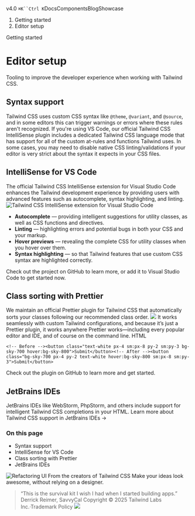 v4.0
`⌘K``Ctrl K`DocsComponentsBlogShowcase
  1. Getting started
  2. Editor setup


Getting started
# Editor setup
Tooling to improve the developer experience when working with Tailwind CSS.
## Syntax support
Tailwind CSS uses custom CSS syntax like `@theme`, `@variant`, and `@source`, and in some editors this can trigger warnings or errors where these rules aren't recognized.
If you're using VS Code, our official Tailwind CSS IntelliSense plugin includes a dedicated Tailwind CSS language mode that has support for all of the custom at-rules and functions Tailwind uses.
In some cases, you may need to disable native CSS linting/validations if your editor is very strict about the syntax it expects in your CSS files.
## IntelliSense for VS Code
The official Tailwind CSS IntelliSense extension for Visual Studio Code enhances the Tailwind development experience by providing users with advanced features such as autocomplete, syntax highlighting, and linting.
![Tailwind CSS IntelliSense extension for Visual Studio Code](https://tailwindcss.com/_next/static/media/intellisense.c22de782.png)
  * **Autocomplete** — providing intelligent suggestions for utility classes, as well as CSS functions and directives.
  * **Linting** — highlighting errors and potential bugs in both your CSS and your markup.
  * **Hover previews** — revealing the complete CSS for utility classes when you hover over them.
  * **Syntax highlighting** — so that Tailwind features that use custom CSS syntax are highlighted correctly.


Check out the project on GitHub to learn more, or add it to Visual Studio Code to get started now.
## Class sorting with Prettier
We maintain an official Prettier plugin for Tailwind CSS that automatically sorts your classes following our recommended class order.
![](https://tailwindcss.com/_next/static/media/prettier-banner.79c40690.jpg)
It works seamlessly with custom Tailwind configurations, and because it’s just a Prettier plugin, it works anywhere Prettier works—including every popular editor and IDE, and of course on the command line.
HTML
```
<!-- Before --><button class="text-white px-4 sm:px-8 py-2 sm:py-3 bg-sky-700 hover:bg-sky-800">Submit</button><!-- After --><button class="bg-sky-700 px-4 py-2 text-white hover:bg-sky-800 sm:px-8 sm:py-3">Submit</button>
```

Check out the plugin on GitHub to learn more and get started.
## JetBrains IDEs
JetBrains IDEs like WebStorm, PhpStorm, and others include support for intelligent Tailwind CSS completions in your HTML.
Learn more about Tailwind CSS support in JetBrains IDEs →
### On this page
  * Syntax support
  * IntelliSense for VS Code
  * Class sorting with Prettier
  * JetBrains IDEs


![Refactoring UI](https://tailwindcss.com/_next/image?url=%2F_next%2Fstatic%2Fmedia%2Fbook-promo.27d91093.png&w=256&q=75)
From the creators of Tailwind CSS
Make your ideas look awesome, without relying on a designer.
> “This is the survival kit I wish I had when I started building apps.”
> Derrick Reimer, SavvyCal
Copyright © 2025 Tailwind Labs Inc.·Trademark Policy
![](https://cdn.usefathom.com/?h=https%3A%2F%2Ftailwindcss.com&p=%2Fdocs%2Feditor-setup&r=&sid=PMFMDJGK&qs=%7B%7D&cid=26332682)
